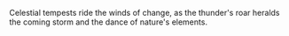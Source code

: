 Celestial tempests ride the winds of change, as the thunder's roar heralds the coming storm and the dance of nature's elements.